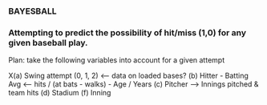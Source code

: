 ### BAYESBALL
### Attempting to predict the possibility of hit/miss (1,0) for any given baseball play.

Plan: take the following variables into account for a given attempt

X(a) Swing attempt (0, 1, 2) <-- data on loaded bases?
(b) Hitter
    - Batting Avg <-- hits / (at bats - walks)
    - Age / Years
(c) Pitcher --> Innings pitched & team hits
(d) Stadium
(f) Inning
